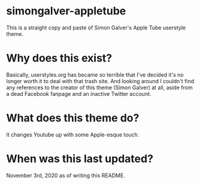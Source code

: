 # simongalver-appletube
This is a straight copy and paste of Simon Galver's Apple Tube userstyle theme.


# Why does this exist?
Basically, userstyles.org has became so terrible that I've decided it's no longer worth it to deal with that trash site.
And looking around I couldn't find any references to the creator of this theme (Simon Galver) at all, aside from a dead Facebook fanpage and an inactive Twitter account.

# What does this theme do?
It changes Youtube up with some Apple-esque touch.

# When was this last updated?
November 3rd, 2020 as of writing this README.
